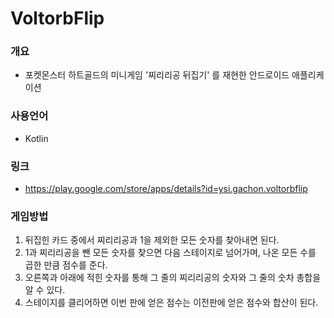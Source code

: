 # VoltorbFlip

### 개요
- 포켓몬스터 하트골드의 미니게임 '찌리리공 뒤집기' 를 재현한 안드로이드 애플리케이션

### 사용언어
- Kotlin

### 링크
- https://play.google.com/store/apps/details?id=ysi.gachon.voltorbflip

### 게임방법
1. 뒤집힌 카드 중에서 찌리리공과 1을 제외한 모든 숫자를 찾아내면 된다.
2. 1과 찌리리공을 뺀 모든 숫자를 찾으면 다음 스테이지로 넘어가며, 나온 모든 수를 곱한 만큼 점수를 준다.
3. 오른쪽과 아래에 적힌 숫자를 통해 그 줄의 찌리리공의 숫자와 그 줄의 숫차 총합을 알 수 있다.
4. 스테이지를 클리어하면 이번 판에 얻은 점수는 이전판에 얻은 점수와 합산이 된다.
